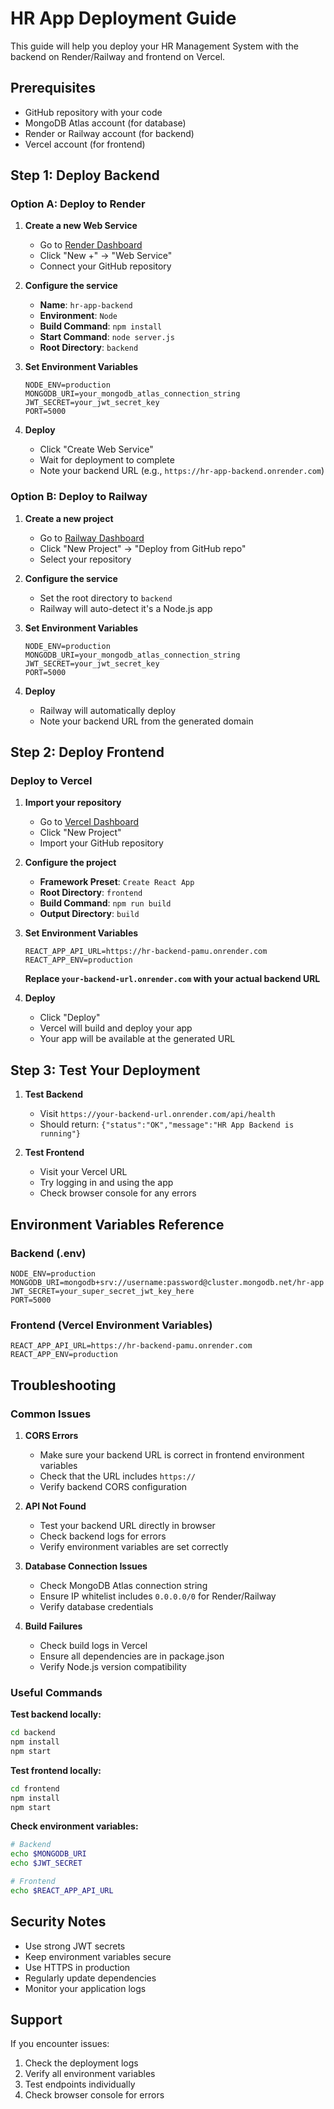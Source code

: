 # HR App Deployment Guide

This guide will help you deploy your HR Management System with the backend on Render/Railway and frontend on Vercel.

## Prerequisites

- GitHub repository with your code
- MongoDB Atlas account (for database)
- Render or Railway account (for backend)
- Vercel account (for frontend)

## Step 1: Deploy Backend

### Option A: Deploy to Render

1. **Create a new Web Service**
   - Go to [Render Dashboard](https://dashboard.render.com)
   - Click "New +" → "Web Service"
   - Connect your GitHub repository

2. **Configure the service**
   - **Name**: `hr-app-backend`
   - **Environment**: `Node`
   - **Build Command**: `npm install`
   - **Start Command**: `node server.js`
   - **Root Directory**: `backend`

3. **Set Environment Variables**
   ```
   NODE_ENV=production
   MONGODB_URI=your_mongodb_atlas_connection_string
   JWT_SECRET=your_jwt_secret_key
   PORT=5000
   ```

4. **Deploy**
   - Click "Create Web Service"
   - Wait for deployment to complete
   - Note your backend URL (e.g., `https://hr-app-backend.onrender.com`)

### Option B: Deploy to Railway

1. **Create a new project**
   - Go to [Railway Dashboard](https://railway.app)
   - Click "New Project" → "Deploy from GitHub repo"
   - Select your repository

2. **Configure the service**
   - Set the root directory to `backend`
   - Railway will auto-detect it's a Node.js app

3. **Set Environment Variables**
   ```
   NODE_ENV=production
   MONGODB_URI=your_mongodb_atlas_connection_string
   JWT_SECRET=your_jwt_secret_key
   PORT=5000
   ```

4. **Deploy**
   - Railway will automatically deploy
   - Note your backend URL from the generated domain

## Step 2: Deploy Frontend

### Deploy to Vercel

1. **Import your repository**
   - Go to [Vercel Dashboard](https://vercel.com)
   - Click "New Project"
   - Import your GitHub repository

2. **Configure the project**
   - **Framework Preset**: `Create React App`
   - **Root Directory**: `frontend`
   - **Build Command**: `npm run build`
   - **Output Directory**: `build`

3. **Set Environment Variables**
   ```
   REACT_APP_API_URL=https://hr-backend-pamu.onrender.com
   REACT_APP_ENV=production
   ```
   **Replace `your-backend-url.onrender.com` with your actual backend URL**

4. **Deploy**
   - Click "Deploy"
   - Vercel will build and deploy your app
   - Your app will be available at the generated URL

## Step 3: Test Your Deployment

1. **Test Backend**
   - Visit `https://your-backend-url.onrender.com/api/health`
   - Should return: `{"status":"OK","message":"HR App Backend is running"}`

2. **Test Frontend**
   - Visit your Vercel URL
   - Try logging in and using the app
   - Check browser console for any errors

## Environment Variables Reference

### Backend (.env)
```env
NODE_ENV=production
MONGODB_URI=mongodb+srv://username:password@cluster.mongodb.net/hr-app
JWT_SECRET=your_super_secret_jwt_key_here
PORT=5000
```

### Frontend (Vercel Environment Variables)
```env
REACT_APP_API_URL=https://hr-backend-pamu.onrender.com
REACT_APP_ENV=production
```

## Troubleshooting

### Common Issues

1. **CORS Errors**
   - Make sure your backend URL is correct in frontend environment variables
   - Check that the URL includes `https://`
   - Verify backend CORS configuration

2. **API Not Found**
   - Test your backend URL directly in browser
   - Check backend logs for errors
   - Verify environment variables are set correctly

3. **Database Connection Issues**
   - Check MongoDB Atlas connection string
   - Ensure IP whitelist includes `0.0.0.0/0` for Render/Railway
   - Verify database credentials

4. **Build Failures**
   - Check build logs in Vercel
   - Ensure all dependencies are in package.json
   - Verify Node.js version compatibility

### Useful Commands

**Test backend locally:**
```bash
cd backend
npm install
npm start
```

**Test frontend locally:**
```bash
cd frontend
npm install
npm start
```

**Check environment variables:**
```bash
# Backend
echo $MONGODB_URI
echo $JWT_SECRET

# Frontend
echo $REACT_APP_API_URL
```

## Security Notes

- Use strong JWT secrets
- Keep environment variables secure
- Use HTTPS in production
- Regularly update dependencies
- Monitor your application logs

## Support

If you encounter issues:
1. Check the deployment logs
2. Verify all environment variables
3. Test endpoints individually
4. Check browser console for errors 
